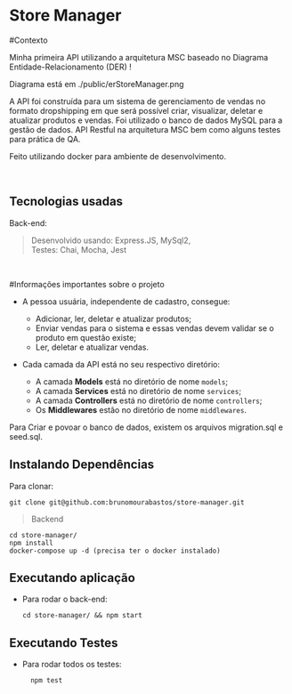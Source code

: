 # Store Manager


  #Contexto

  Minha primeira API utilizando a arquitetura MSC baseado no Diagrama Entidade-Relacionamento (DER) !

  Diagrama está em ./public/erStoreManager.png

  A API foi construída para um sistema de gerenciamento de vendas no formato dropshipping em que será possível criar, visualizar, deletar e atualizar produtos e vendas. Foi utilizado o banco de dados MySQL para a gestão de dados. API Restful na arquitetura MSC bem como alguns testes para prática de QA.

  Feito utilizando docker para ambiente de desenvolvimento.

  <br />

## Tecnologias usadas

Back-end:
> Desenvolvido usando: Express.JS, MySql2, <br> Testes: Chai, Mocha, Jest

<br />

#Informações importantes sobre o projeto

  - A pessoa usuária, independente de cadastro, consegue:
    - Adicionar, ler, deletar e atualizar produtos;
    - Enviar vendas para o sistema e essas vendas devem validar se o produto em questão existe;
    - Ler, deletar e atualizar vendas.

  - Cada camada da API está no seu respectivo diretório:
    - A camada **Models** está no diretório de nome `models`;
    - A camada **Services** está no diretório de nome `services`;
    - A camada **Controllers** está no diretório de nome `controllers`;
    - Os **Middlewares** estão no diretório de nome `middlewares`.

Para Criar e povoar o banco de dados, existem os arquivos migration.sql e seed.sql.

## Instalando Dependências

Para clonar:

```
git clone git@github.com:brunomourabastos/store-manager.git
```

> Backend
```
cd store-manager/ 
npm install
docker-compose up -d (precisa ter o docker instalado)
``` 

## Executando aplicação

* Para rodar o back-end:

  ```
  cd store-manager/ && npm start
  ```


## Executando Testes

* Para rodar todos os testes:

  ```
    npm test
  ```
